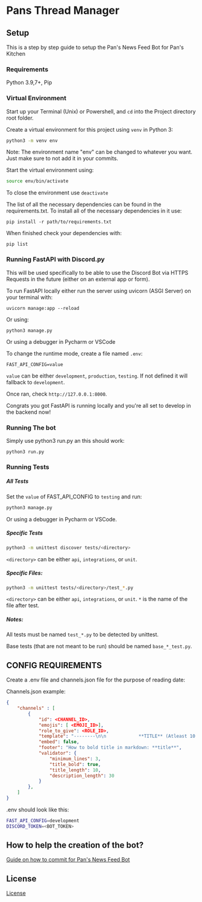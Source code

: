 # Pans Thread Manager

## Setup 

This is a step by step guide to setup the Pan's News Feed Bot for Pan's Kitchen

### Requirements


Python 3.9,7+, Pip 

### Virtual Environment

Start up your Terminal (Unix) or Powershell, and `cd` into the Project directory root folder.

Create a virtual environment for this project using `venv` in Python 3:

```zsh
python3 -m venv env
```
Note: The environment name "env" can be changed to whatever you want. Just make sure to not add it in your commits.

Start the virtual environment using:
```zsh
source env/bin/activate
```

To close the environment use `deactivate`



The list of all the necessary dependencies can be found in the requirements.txt. 
To install all of the necessary dependencies in it use:

```text
pip install -r path/to/requirements.txt
```

When finished check your dependencies with:

```text
pip list
```

### Running FastAPI with Discord.py 

This will be used specifically to be able to use the Discord Bot via HTTPS Requests in the future (either on an external app or form).

To run FastAPI locally either run the server using uvicorn (ASGI Server) on your terminal with:
```
uvicorn manage:app --reload
```

Or using:

```text
python3 manage.py
```

Or using a debugger in Pycharm or VSCode

To change the runtime mode, create a file named `.env`:
```text
FAST_API_CONFIG=value
```
`value` can be either `development`, `production`, `testing`. If not defined it will fallback to `development`.


Once ran, check `http://127.0.0.1:8000`.


Congrats you got FastAPI is running locally and you're all set to develop in the backend now!

### Running The bot

Simply use python3 run.py an this should work:

```text
python3 run.py
```

### Running Tests


##### All Tests

Set the `value` of FAST_API_CONFIG to `testing` and run:

```zsh
python3 manage.py
```

Or using a debugger in Pycharm or VSCode.


##### Specific Tests

```zsh
python3 -m unittest discover tests/<directory>
```

`<directory>` can be either `api`, `integrations`, or `unit`.


##### Specific Files:


```zsh
python3 -m unittest tests/<directory>/test_*.py
```

`<directory>` can be either `api`, `integrations`, or `unit`. 
`*` is the name of the file after test.

##### Notes:

All tests must be named `test_*.py` to be detected by unittest. 

Base tests (that are not meant to be run) should be named `base_*_test.py`.

## CONFIG REQUIREMENTS

Create a .env file and channels.json file for the purpose of reading date:


Channels.json example:
```json
{
    "channels" : [
        {
            "id": <CHANNEL_ID>,
            "emojis": [ <EMOJI_ID>],
            "role_to_give": <ROLE_ID>,
            "template": "--------\n\n            **TITLE** (Atleast 10 characters long + CTRL+B or COMMAND+B)\n\n                                    CONTENT (Alteast 30 characters long)\n\n            --------",
            "embed": false,
            "footer": "How to bold title in markdown: **title**",
            "validator": {
                "minimum_lines": 3,
                "title_bold": true,
                "title_length": 10,
                "description_length": 30
            }
        },
    ]   
}


```


.env should look like this:
```zsh
FAST_API_CONFIG=development
DISCORD_TOKEN=<BOT_TOKEN>

```

## How to help the creation of the bot?

[Guide on how to commit for Pan's News Feed Bot](COMMIT.md)

## License

[License](LICENSE)





